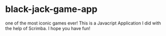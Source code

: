 # black-jack-game-app
one of the most iconic games ever!
This is a Javacript Application I did with the help of Scrimba.
I hope you have fun!

